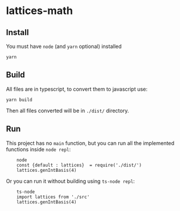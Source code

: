 # lattices-math

## Install

You must have `node` (and `yarn` optional) installed

```shell
yarn
```

## Build

All files are in typescript, to convert them to javascript use:

```shell
yarn build
```
Then all files converted will be in `./dist/` directory.

## Run

This project has no `main` function, but you can run all the implemented functions inside `node repl`:

```shell
    node
    const {default : lattices}  = require('./dist/')
    lattices.genIntBasis(4)
```

Or you can run it without building using `ts-node repl`:

```shell
    ts-node
    import lattices from './src'
    lattices.genIntBasis(4)
```


